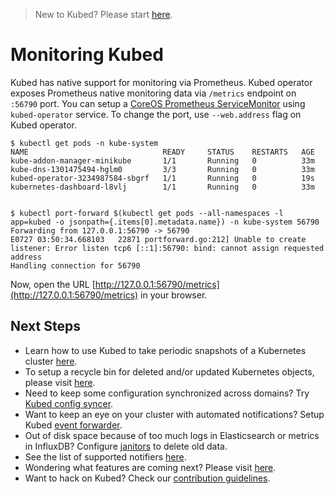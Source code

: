 > New to Kubed? Please start [here](/docs/tutorials/README.md).

# Monitoring Kubed

Kubed has native support for monitoring via Prometheus. Kubed operator exposes Prometheus native monitoring data via `/metrics` endpoint on `:56790` port. You can setup a [CoreOS Prometheus ServiceMonitor](https://github.com/coreos/prometheus-operator) using `kubed-operator` service. To change the port, use `--web.address` flag on Kubed operator.

```console
$ kubectl get pods -n kube-system
NAME                              READY     STATUS    RESTARTS   AGE
kube-addon-manager-minikube       1/1       Running   0          33m
kube-dns-1301475494-hglm0         3/3       Running   0          33m
kubed-operator-3234987584-sbgrf   1/1       Running   0          19s
kubernetes-dashboard-l8vlj        1/1       Running   0          33m


$ kubectl port-forward $(kubectl get pods --all-namespaces -l app=kubed -o jsonpath={.items[0].metadata.name}) -n kube-system 56790
Forwarding from 127.0.0.1:56790 -> 56790
E0727 03:50:34.668103   22871 portforward.go:212] Unable to create listener: Error listen tcp6 [::1]:56790: bind: cannot assign requested address
Handling connection for 56790
```

Now, open the URL [http://127.0.0.1:56790/metrics](http://127.0.0.1:56790/metrics) in your browser.


## Next Steps
 - Learn how to use Kubed to take periodic snapshots of a Kubernetes cluster [here](/docs/tutorials/cluster-snapshot.md).
 - To setup a recycle bin for deleted and/or updated Kubernetes objects, please visit [here](/docs/tutorials/recycle-bin.md).
 - Need to keep some configuration synchronized across domains? Try [Kubed config syncer](/docs/tutorials/config-syncer.md).
 - Want to keep an eye on your cluster with automated notifications? Setup Kubed [event forwarder](/docs/tutorials/event-forwarder.md).
 - Out of disk space because of too much logs in Elasticsearch or metrics in InfluxDB? Configure [janitors](/docs/tutorials/janitors.md) to delete old data.
 - See the list of supported notifiers [here](/docs/tutorials/notifiers.md).
 - Wondering what features are coming next? Please visit [here](/ROADMAP.md).
 - Want to hack on Kubed? Check our [contribution guidelines](/CONTRIBUTING.md).
